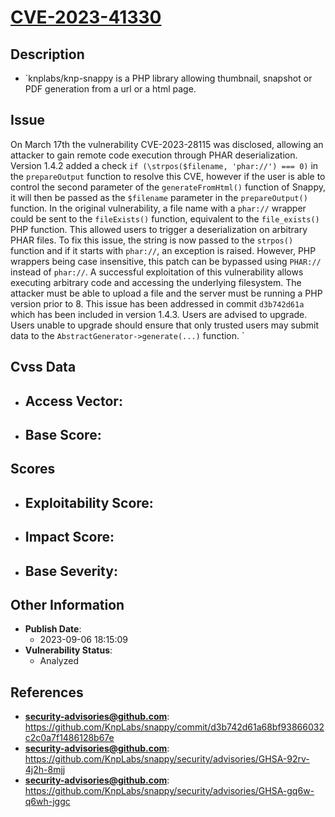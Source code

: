 
# [CVE-2023-41330](https://github.com/KnpLabs/snappy/commit/d3b742d61a68bf93866032c2c0a7f1486128b67e)

## Description

- `knplabs/knp-snappy is a PHP library allowing thumbnail, snapshot or PDF generation from a url or a html page.
## Issue

On March 17th the vulnerability CVE-2023-28115 was disclosed, allowing an attacker to gain remote code execution through PHAR deserialization. Version 1.4.2 added a check `if (\strpos($filename, 'phar://') === 0)` in the `prepareOutput` function to resolve this CVE, however if the user is able to control the second parameter of the `generateFromHtml()` function of Snappy, it will then be passed as the `$filename` parameter in the `prepareOutput()` function. In the original vulnerability, a file name with a `phar://` wrapper could be sent to the `fileExists()` function, equivalent to the `file_exists()` PHP function. This allowed users to trigger a deserialization on arbitrary PHAR files. To fix this issue, the string is now passed to the `strpos()` function and if it starts with `phar://`, an exception is raised. However, PHP wrappers being case insensitive, this patch can be bypassed using `PHAR://` instead of `phar://`. A successful exploitation of this vulnerability allows executing arbitrary code and accessing the underlying filesystem. The attacker must be able to upload a file and the server must be running a PHP version prior to 8. This issue has been addressed in commit `d3b742d61a` which has been included in version 1.4.3. Users are advised to upgrade. Users unable to upgrade should ensure that only trusted users may submit data to the `AbstractGenerator->generate(...)` function.
`

## Cvss Data

- **Access Vector**:
  - 
- **Base Score**:
  - 

## Scores

- **Exploitability Score**:
  - 
- **Impact Score**:
  - 
- **Base Severity**:
  - 

## Other Information

- **Publish Date**:
  - 2023-09-06 18:15:09
- **Vulnerability Status**:
  - Analyzed

## References

- **security-advisories@github.com**: https://github.com/KnpLabs/snappy/commit/d3b742d61a68bf93866032c2c0a7f1486128b67e
- **security-advisories@github.com**: https://github.com/KnpLabs/snappy/security/advisories/GHSA-92rv-4j2h-8mjj
- **security-advisories@github.com**: https://github.com/KnpLabs/snappy/security/advisories/GHSA-gq6w-q6wh-jggc
